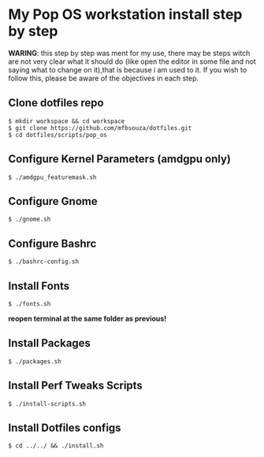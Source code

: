 # My Pop OS workstation install step by step

**WARING**: this step by step was ment for my use, there may be steps witch are not very clear what it should do (like open the editor in some file and not saying what to change on it),that is because i am used to it. If you wish to follow this, please be aware of the objectives in each step.

## Clone dotfiles repo

	$ mkdir workspace && cd workspace
	$ git clone https://github.com/mfbsouza/dotfiles.git
	$ cd dotfiles/scripts/pop_os

## Configure Kernel Parameters (amdgpu only)

	$ ./amdgpu_featuremask.sh

## Configure Gnome

	$ ./gnome.sh

## Configure Bashrc

	$ ./bashrc-config.sh

## Install Fonts

	$ ./fonts.sh

**reopen terminal at the same folder as previous!**

## Install Packages

	$ ./packages.sh

## Install Perf Tweaks Scripts

	$ ./install-scripts.sh

## Install Dotfiles configs

	$ cd ../../ && ./install.sh

